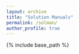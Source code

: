 ```yaml
---
layout: archive
title: "Solution Manuals"
permalink: /solman/
author_profile: true
---
```


{% include base_path %}

